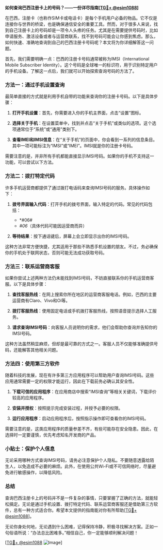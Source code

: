 **如何查询巴西注册卡上的号码？——一份详尽指南[[TG💪+ @esim1088](https://t.me/s/esim1088)]**

在巴西，注册卡（也称作SIM卡或电话卡）是每个手机用户必备的物品。它不仅是连接你与世界的桥梁，也是确保通信安全的重要工具。然而，对于很多人来说，找到自己注册卡上的号码却是一项令人头疼的任务。尤其是在需要提供号码时，比如申请服务、激活设备或者与运营商联系，找不到号码可能会让你感到焦虑。那么，如何快速、准确地查询到自己的巴西注册卡号码呢？本文将为你详细解答这一问题。

首先，我们需要明确一点：巴西的注册卡号码通常被称为IMSI（International Mobile Subscriber Identity）。这个号码是全球唯一的标识符，用于识别特定用户的手机设备。了解这一点后，我们就可以开始探索查询号码的方法了。

### 方法一：通过手机设置查询

最简单直接的方式就是利用手机自带的功能来查询你的注册卡号码。以下是具体步骤：

1. **打开手机设置**：首先，你需要进入你的手机主界面，点击“设置”图标。
   
2. **选择关于手机**：在设置菜单中，找到并点击“关于手机”或类似的选项。这个选项通常位于“系统”或“通用”类别下。

3. **查看IMEI和IMSI信息**：在“关于手机”的页面中，你会看到一系列的信息条目。其中一项可能标注为“IMSI”或“IMEI”。IMSI就是你的注册卡号码。

需要注意的是，并非所有手机都能直接显示IMSI号码。如果你的手机不支持这一功能，可以尝试以下方法。

### 方法二：拨打特定代码

许多手机运营商都提供了通过拨打电话码来查询IMSI号码的服务。具体操作如下：

1. **拨号界面输入代码**：打开手机的拨号界面，输入特定的代码。常见的代码包括：
   - *#06#
   - *#06*（具体代码可能因运营商而异）

2. **等待结果**：按下通话键后，屏幕上会立即显示出你的IMSI号码。

这种方法非常方便快捷，尤其适用于那些不熟悉手机设置的朋友。不过，务必确保你的手机处于联网状态，否则可能无法成功获取号码。

### 方法三：联系运营商客服

如果你尝试上述两种方法仍未能找到IMSI号码，不妨直接联系你的手机运营商客服。以下是具体步骤：

1. **查找客服热线**：在网上搜索你所在地区的运营商客服电话。例如，巴西的主要运营商有Claro、Vivo和Oi等。

2. **拨打客服热线**：使用固定电话或手机拨打客服热线，按照语音提示选择人工服务。

3. **请求查询IMSI号码**：向客服人员说明你的需求，他们会帮助你查询并告知你的IMSI号码。

这种方法虽然稍显麻烦，但却是最可靠的方式之一。客服人员不仅能够准确提供号码，还能解答其他相关问题。

### 方法四：使用第三方软件

随着科技的发展，现在有许多第三方应用程序可以帮助用户查询IMSI号码。这些应用通常需要一定的权限才能运行，因此在下载前务必确认其安全性。

1. **下载可信的应用程序**：在应用商店中搜索“IMSI查询”等相关关键词，下载评价较高的应用程序。

2. **安装并授权**：按照提示完成安装过程，并授予必要的权限。

3. **运行应用程序**：启动应用程序后，按照指示操作即可查看你的IMSI号码。

需要注意的是，这类应用程序的质量参差不齐，有些可能存在安全隐患。因此，在选择时一定要谨慎，优先考虑知名开发商的产品。

### 小贴士：保护个人信息

无论采用哪种方式查询IMSI号码，请务必注意保护个人隐私。不要随意透露给陌生人，以免造成不必要的麻烦。此外，在使用公共Wi-Fi或不可信网络时，尽量避免进行敏感操作，以降低风险。

### 总结

查询巴西注册卡上的号码并不是一件复杂的事情，只要掌握了正确的方法，就能轻松搞定。无论是通过手机设置、拨打特定代码、联系运营商客服还是借助第三方软件，总有一种方式适合你。希望本文提供的指南能对你有所帮助[[TG💪+ @esim1088](https://t.me/s/esim1088)]。

无论你身处何地，无论遇到什么困难，记得保持冷静，积极寻找解决方案。正如一句俗语所说：“办法总比困难多。”相信自己，你一定能够顺利解决问题！

[[TG💪+ @esim1088](https://t.me/s/esim1088) ![Image](https://i.postimg.cc/4NQfJmqS/Snipaste-2025-05-13-00-14-12.png)]